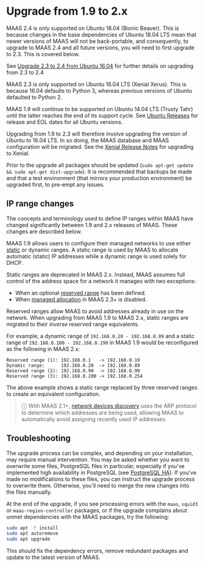 

# Upgrade from 1.9 to 2.x

MAAS 2.4 is only supported on Ubuntu 18.04 (Bionic Beaver). This is because
changes in the base dependencies of Ubuntu 18.04 LTS mean that newer versions
of MAAS will not be back-portable, and consequently, to upgrade to MAAS 2.4 and
all future versions, you will need to first upgrade to 2.3. This is covered
below. 

See [Upgrade 2.3 to 2.4 from Ubuntu 16.04][upgrade-24] for further
details on upgrading from 2.3 to 2.4

MAAS 2.3 is only supported on Ubuntu 16.04 LTS (Xenial Xerus). This is because
16.04 defaults to Python 3, whereas previous versions of Ubuntu defaulted to
Python 2.

MAAS 1.9 will continue to be supported on Ubuntu 14.04 LTS (Trusty Tahr) until
the latter reaches the end of its support cycle. See
[Ubuntu Releases][ubuntu-wiki-releases] for release and EOL dates for all
Ubuntu versions.

Upgrading from 1.9 to 2.3 will therefore involve upgrading the version of
Ubuntu to 16.04 LTS. In so doing, the MAAS database and MAAS configuration will
be migrated. See the [Xenial Release Notes][xenial-release-notes-upgrading] for
upgrading to Xenial.

Prior to the upgrade all packages should be updated
(`sudo apt-get update && sudo apt-get dist-upgrade`). It is recommended that
backups be made and that a test environment (that mirrors your production
environment) be upgraded first, to pre-empt any issues.

## IP range changes

The concepts and terminology used to define IP ranges within MAAS have changed
significantly between 1.9 and 2.x releases of MAAS. These changes are described
below.

MAAS 1.9 allows users to configure their managed networks to use either
[static][1-9-static] or dynamic ranges. A static range is used by MAAS to allocate
automatic (static) IP addresses while a dynamic range is used solely for
DHCP.

Static ranges are deprecated in MAAS 2.x. Instead, MAAS assumes full control
of the address space for a network it manages with two exceptions:

- When an optional [reserved range][ip-range] has been defined.
- When [managed allocation][managed-subnet] in MAAS 2.3+ is disabled. 

Reserved ranges allow MAAS to avoid addresses already in use on the network.
When upgrading from MAAS 1.9 to MAAS 2.x, static ranges are migrated to their
*inverse* reserved range equivalents.

For example, a dynamic range of `192.168.0.20 - 192.168.0.89` and a static
range of `192.168.0.100 - 192.168.0.199` in MAAS 1.9 would be reconfigured as
the following in MAAS 2.x:

```no-highlight
Reserved range (1): 192.168.0.1   -> 192.168.0.19
Dynamic range:      192.168.0.20  -> 192.168.0.89
Reserved range (2): 192.168.0.90  -> 192.168.0.99
Reserved range (3): 192.168.0.200 -> 192.168.0.254
```

The above example shows a static range replaced by three reserved ranges to
create an equivalent configuration.

> ⓘ With MAAS 2.1+, [network devices discovery][device-discovery] uses the ARP protocol to determine which addresses are being used, allowing MAAS to automatically avoid assigning recently used IP addresses.

## Troubleshooting

The upgrade process can be complex, and depending on your installation, may
require manual intervention. You may be asked whether you want to overwrite
some files, PostgreSQL files in particular, especially if you've implemented
high availability in PostgreSQL (see [PostgreSQL HA][postgresql-ha]). If you've
made no modifications to these files, you can instruct the upgrade process to
overwrite them. Otherwise, you'll need to merge the new changes into the files
manually. 

At the end of the upgrade, if you see processing errors with the `maas`,
`squid3` or `maas-region-controller` packages, or if the upgrade complains
about unmet dependencies with the MAAS packages, try the following:

```bash
sudo apt -f install
sudo apt autoremove
sudo apt upgrade
```

This should fix the dependency errors, remove redundant packages and update to
the latest version of MAAS.

<!-- LINKS -->

[upgrade-24]: installconfig-upgrade-postgres.md
[postgresql-ha]: manage-ha-postgresql.md
[ubuntu-wiki-releases]: https://wiki.ubuntu.com/Releases
[xenial-release-notes-upgrading]: https://wiki.ubuntu.com/XenialXerus/ReleaseNotes#Upgrading_from_Ubuntu_14.04_LTS_or_15.10
[managed-subnet]: installconfig-network-subnet-management.md
[1-9-static]: https://docs.ubuntu.com/maas/1.9/en/nodes-commission
[device-discovery]: installconfig-network-dev-discovery.md
[ip-range]: installconfig-network-ipranges.md
